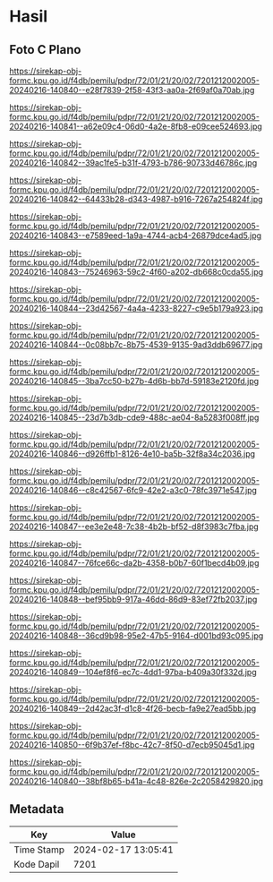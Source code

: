 # Hasil

## Foto C Plano

https://sirekap-obj-formc.kpu.go.id/f4db/pemilu/pdpr/72/01/21/20/02/7201212002005-20240216-140840--e28f7839-2f58-43f3-aa0a-2f69af0a70ab.jpg

https://sirekap-obj-formc.kpu.go.id/f4db/pemilu/pdpr/72/01/21/20/02/7201212002005-20240216-140841--a62e09c4-06d0-4a2e-8fb8-e09cee524693.jpg

https://sirekap-obj-formc.kpu.go.id/f4db/pemilu/pdpr/72/01/21/20/02/7201212002005-20240216-140842--39ac1fe5-b31f-4793-b786-90733d46786c.jpg

https://sirekap-obj-formc.kpu.go.id/f4db/pemilu/pdpr/72/01/21/20/02/7201212002005-20240216-140842--64433b28-d343-4987-b916-7267a254824f.jpg

https://sirekap-obj-formc.kpu.go.id/f4db/pemilu/pdpr/72/01/21/20/02/7201212002005-20240216-140843--e7589eed-1a9a-4744-acb4-26879dce4ad5.jpg

https://sirekap-obj-formc.kpu.go.id/f4db/pemilu/pdpr/72/01/21/20/02/7201212002005-20240216-140843--75246963-59c2-4f60-a202-db668c0cda55.jpg

https://sirekap-obj-formc.kpu.go.id/f4db/pemilu/pdpr/72/01/21/20/02/7201212002005-20240216-140844--23d42567-4a4a-4233-8227-c9e5b179a923.jpg

https://sirekap-obj-formc.kpu.go.id/f4db/pemilu/pdpr/72/01/21/20/02/7201212002005-20240216-140844--0c08bb7c-8b75-4539-9135-9ad3ddb69677.jpg

https://sirekap-obj-formc.kpu.go.id/f4db/pemilu/pdpr/72/01/21/20/02/7201212002005-20240216-140845--3ba7cc50-b27b-4d6b-bb7d-59183e2120fd.jpg

https://sirekap-obj-formc.kpu.go.id/f4db/pemilu/pdpr/72/01/21/20/02/7201212002005-20240216-140845--23d7b3db-cde9-488c-ae04-8a5283f008ff.jpg

https://sirekap-obj-formc.kpu.go.id/f4db/pemilu/pdpr/72/01/21/20/02/7201212002005-20240216-140846--d926ffb1-8126-4e10-ba5b-32f8a34c2036.jpg

https://sirekap-obj-formc.kpu.go.id/f4db/pemilu/pdpr/72/01/21/20/02/7201212002005-20240216-140846--c8c42567-6fc9-42e2-a3c0-78fc3971e547.jpg

https://sirekap-obj-formc.kpu.go.id/f4db/pemilu/pdpr/72/01/21/20/02/7201212002005-20240216-140847--ee3e2e48-7c38-4b2b-bf52-d8f3983c7fba.jpg

https://sirekap-obj-formc.kpu.go.id/f4db/pemilu/pdpr/72/01/21/20/02/7201212002005-20240216-140847--76fce66c-da2b-4358-b0b7-60f1becd4b09.jpg

https://sirekap-obj-formc.kpu.go.id/f4db/pemilu/pdpr/72/01/21/20/02/7201212002005-20240216-140848--bef95bb9-917a-46dd-86d9-83ef72fb2037.jpg

https://sirekap-obj-formc.kpu.go.id/f4db/pemilu/pdpr/72/01/21/20/02/7201212002005-20240216-140848--36cd9b98-95e2-47b5-9164-d001bd93c095.jpg

https://sirekap-obj-formc.kpu.go.id/f4db/pemilu/pdpr/72/01/21/20/02/7201212002005-20240216-140849--104ef8f6-ec7c-4dd1-97ba-b409a30f332d.jpg

https://sirekap-obj-formc.kpu.go.id/f4db/pemilu/pdpr/72/01/21/20/02/7201212002005-20240216-140849--2d42ac3f-d1c8-4f26-becb-fa9e27ead5bb.jpg

https://sirekap-obj-formc.kpu.go.id/f4db/pemilu/pdpr/72/01/21/20/02/7201212002005-20240216-140850--6f9b37ef-f8bc-42c7-8f50-d7ecb95045d1.jpg

https://sirekap-obj-formc.kpu.go.id/f4db/pemilu/pdpr/72/01/21/20/02/7201212002005-20240216-140840--38bf8b65-b41a-4c48-826e-2c2058429820.jpg


## Metadata

| Key        | Value               |
| ---------- | ------------------- |
| Time Stamp | 2024-02-17 13:05:41 |
| Kode Dapil | 7201                |



